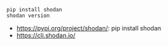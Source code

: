 ```
pip install shodan
shodan version
```

- https://pypi.org/project/shodan/: pip install shodan
- https://cli.shodan.io/
